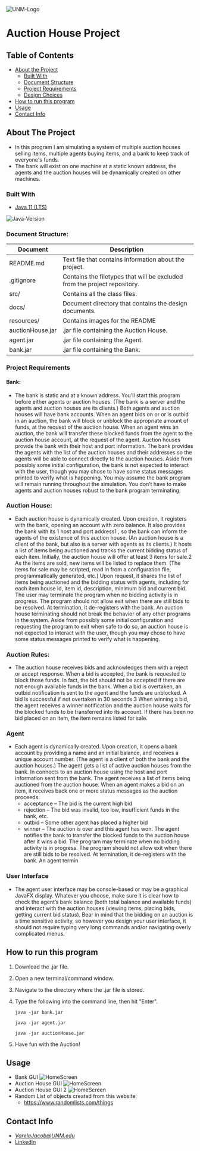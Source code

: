 <!-- PROJECT LOGO -->
![UNM-Logo](resources/unmLogo.png)

# Auction House Project

<!-- TABLE OF CONTENTS -->
## Table of Contents

* [About the Project](#about-the-project)
  * [Built With](#built-with)
  * [Document Structure](#document-structure)
  * [Project Requirements](#project-requirements)
  * [Design Choices](#design-choices)
* [How to run this program](#how-to-run-this-program)
* [Usage](#usage)
* [Contact Info](#contact-info)



<!-- ABOUT THE PROJECT -->
## About The Project

<!--[![Product Name Screen Shot][product-screenshot]] -->

*  In this program I am simulating a system of multiple auction houses selling items, multiple agents buying items, and a bank to keep track of everyone's funds.
*  The bank will exist on one machine at a static known address, the agents and the auction houses will be dynamically created on other machines. 

### Built With
* [Java 11 (LTS)](https://www.azul.com/downloads/zulu-community/)
 
![Java-Version](resources/Java_Version.png)


### Document Structure:
Document                 | Description
--------------------     | --------------------
README.md                | Text file that contains information about the project.
.gitignore               | Contains the filetypes that will be excluded from the project repository.
 src/                    | Contains all the class files.
 docs/                   | Document directory that contains the design documents.
 resources/              | Contains images for the README  
 auctionHouse.jar        | .jar file containing the Auction House.
 agent.jar               | .jar file containing the Agent.
 bank.jar                | .jar file containing the Bank.

### Project Requirements
#### Bank:
* The bank is static and at a known address. You’ll start this program before
either agents or auction houses. (The bank is a server and the agents and
auction houses are its clients.)
Both agents and auction houses will have bank accounts. When an agent bids
on or or is outbid in an auction, the bank will block or unblock the appropriate
amount of funds, at the request of the auction house. When an agent wins an
auction, the bank will transfer these blocked funds from the agent to the auction
house account, at the request of the agent.
Auction houses provide the bank with their host and port information. The
bank provides the agents with the list of the auction houses and their addresses
so the agents will be able to connect directly to the auction houses.
Aside from possibly some initial configuration, the bank is not expected to
interact with the user, though you may chose to have some status messages
printed to verify what is happening.
You may assume the bank program will remain running throughout the
simulation. You don’t have to make agents and auction houses robust to the
bank program terminating.

### Auction House:
* Each auction house is dynamically created. Upon creation, it registers with the
bank, opening an account with zero balance. It also provides the bank with its
1
host and port address1
, so the bank can inform the agents of the existence of
this auction house. (An auction house is a client of the bank, but also is a server
with agents as its clients.)
It hosts a list of items being auctioned and tracks the current bidding status
of each item. Initially, the auction house will offer at least 3 items for sale.2 As
the items are sold, new items will be listed to replace them. (The items for sale
may be scripted, read in from a configuration file, programmatically generated,
etc.)
Upon request, it shares the list of items being auctioned and the bidding status with agents, including for each item house id, item id, description, minimum
bid and current bid.
The user may terminate the program when no bidding activity is in progress.
The program should not allow exit when there are still bids to be resolved. At
termination, it de-registers with the bank. An auction house terminating should
not break the behavior of any other programs in the system.
Aside from possibly some initial configuration and requesting the program
to exit when safe to do so, an auction house is not expected to interact with
the user, though you may chose to have some status messages printed to verify
what is happening.

### Auction Rules:
* The auction house receives bids and acknowledges them with a reject or accept
response.
When a bid is accepted, the bank is requested to block those funds. In fact,
the bid should not be accepted if there are not enough available funds in the
bank.
When a bid is overtaken, an outbid notification is sent to the agent and the
funds are unblocked.
A bid is successful if not overtaken in 30 seconds.3 When winning a bid, the
agent receives a winner notification and the auction house waits for the blocked
funds to be transferred into its account.
If there has been no bid placed on an item, the item remains listed for sale.

### Agent
* Each agent is dynamically created. Upon creation, it opens a bank account by
providing a name and an initial balance, and receives a unique account number.
(The agent is a client of both the bank and the auction houses.)
The agent gets a list of active auction houses from the bank. In connects to
an auction house using the host and port information sent from the bank. The
agent receives a list of items being auctioned from the auction house.
When an agent makes a bid on an item, it receives back one or more status
messages as the auction proceeds:
    - acceptance – The bid is the current high bid
    - rejection – The bid was invalid, too low, insufficient funds in the bank,
etc.
    - outbid – Some other agent has placed a higher bid
    - winner – The auction is over and this agent has won.
The agent notifies the bank to transfer the blocked funds to the auction
house after it wins a bid.
The program may terminate when no bidding activity is in progress. The
program should not allow exit when there are still bids to be resolved. At
termination, it de-registers with the bank. An agent termin

### User Interface
* The agent user interface may be console-based or may be a graphical JavaFX
display. Whatever you choose, make sure it is clear how to check the agent’s
bank balance (both total balance and available funds) and interact with the
auction houses (viewing items, placing bids, getting current bid status).
Bear in mind that the bidding on an auction is a time sensitive activity, so
however you design your user interface, it should not require typing very long
commands and/or navigating overly complicated menus.

<!-- HOW TO RUN -->
## How to run this program
  1. Download the .jar file.
  2. Open a new terminal/command window.
  3. Navigate to the directory where the .jar file is stored.
  4. Type the following into the command line, then hit "Enter".

        `java -jar bank.jar`

        `java -jar agent.jar`

        `java -jar auctionHouse.jar`

  5. Have fun with the Auction!  



<!-- USAGE EXAMPLES -->
## Usage

* Bank GUI
![HomeScreen](resources/example1.png)
* Auction House GUI
![HomeScreen](resources/example2.png)
* Auction House GUI 2
![HomeScreen](resources/example3.png)
* Random List of objects created from this website:
    - https://www.randomlists.com/things


<!-- CONTACT INFO -->
## Contact Info

* *VarelaJacob@UNM.edu*
* [LinkedIn](https://www.linkedin.com/in/jacobvarela/)
